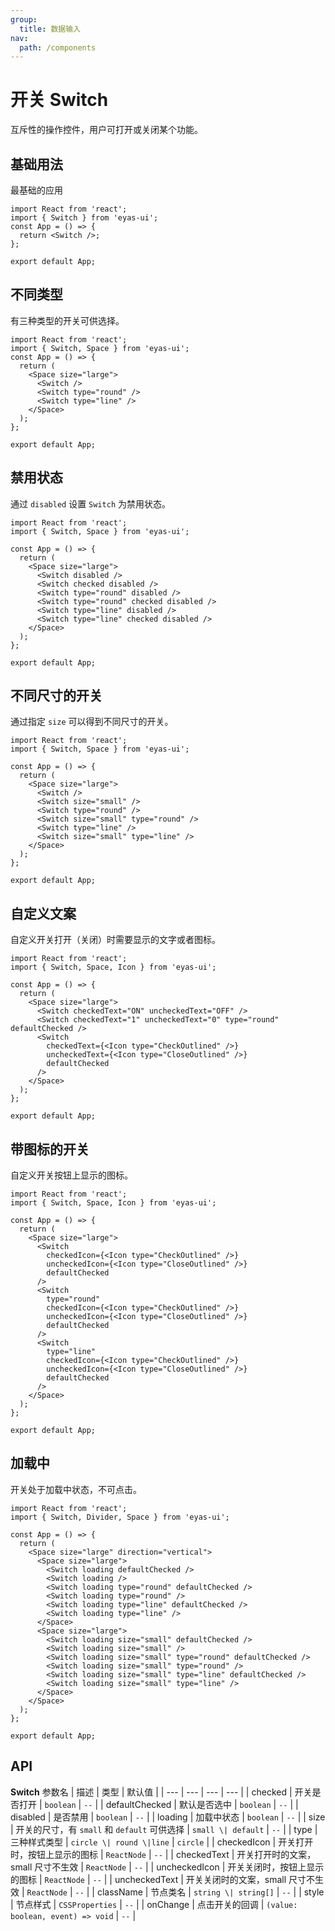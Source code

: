 ```yaml
---
group:
  title: 数据输入
nav:
  path: /components
---
```


# 开关 Switch

互斥性的操作控件，用户可打开或关闭某个功能。

## 基础用法

最基础的应用

```tsx
import React from 'react';
import { Switch } from 'eyas-ui';
const App = () => {
  return <Switch />;
};

export default App;
```

## 不同类型

有三种类型的开关可供选择。

```tsx
import React from 'react';
import { Switch, Space } from 'eyas-ui';
const App = () => {
  return (
    <Space size="large">
      <Switch />
      <Switch type="round" />
      <Switch type="line" />
    </Space>
  );
};

export default App;
```

## 禁用状态

通过 `disabled` 设置 `Switch` 为禁用状态。

```tsx
import React from 'react';
import { Switch, Space } from 'eyas-ui';

const App = () => {
  return (
    <Space size="large">
      <Switch disabled />
      <Switch checked disabled />
      <Switch type="round" disabled />
      <Switch type="round" checked disabled />
      <Switch type="line" disabled />
      <Switch type="line" checked disabled />
    </Space>
  );
};

export default App;
```

## 不同尺寸的开关

通过指定 `size` 可以得到不同尺寸的开关。

```tsx
import React from 'react';
import { Switch, Space } from 'eyas-ui';

const App = () => {
  return (
    <Space size="large">
      <Switch />
      <Switch size="small" />
      <Switch type="round" />
      <Switch size="small" type="round" />
      <Switch type="line" />
      <Switch size="small" type="line" />
    </Space>
  );
};

export default App;
```

## 自定义文案

自定义开关打开（关闭）时需要显示的文字或者图标。

```tsx
import React from 'react';
import { Switch, Space, Icon } from 'eyas-ui';

const App = () => {
  return (
    <Space size="large">
      <Switch checkedText="ON" uncheckedText="OFF" />
      <Switch checkedText="1" uncheckedText="0" type="round" defaultChecked />
      <Switch
        checkedText={<Icon type="CheckOutlined" />}
        uncheckedText={<Icon type="CloseOutlined" />}
        defaultChecked
      />
    </Space>
  );
};

export default App;
```

## 带图标的开关

自定义开关按钮上显示的图标。

```tsx
import React from 'react';
import { Switch, Space, Icon } from 'eyas-ui';

const App = () => {
  return (
    <Space size="large">
      <Switch
        checkedIcon={<Icon type="CheckOutlined" />}
        uncheckedIcon={<Icon type="CloseOutlined" />}
        defaultChecked
      />
      <Switch
        type="round"
        checkedIcon={<Icon type="CheckOutlined" />}
        uncheckedIcon={<Icon type="CloseOutlined" />}
        defaultChecked
      />
      <Switch
        type="line"
        checkedIcon={<Icon type="CheckOutlined" />}
        uncheckedIcon={<Icon type="CloseOutlined" />}
        defaultChecked
      />
    </Space>
  );
};

export default App;
```

## 加载中

开关处于加载中状态，不可点击。

```tsx
import React from 'react';
import { Switch, Divider, Space } from 'eyas-ui';

const App = () => {
  return (
    <Space size="large" direction="vertical">
      <Space size="large">
        <Switch loading defaultChecked />
        <Switch loading />
        <Switch loading type="round" defaultChecked />
        <Switch loading type="round" />
        <Switch loading type="line" defaultChecked />
        <Switch loading type="line" />
      </Space>
      <Space size="large">
        <Switch loading size="small" defaultChecked />
        <Switch loading size="small" />
        <Switch loading size="small" type="round" defaultChecked />
        <Switch loading size="small" type="round" />
        <Switch loading size="small" type="line" defaultChecked />
        <Switch loading size="small" type="line" />
      </Space>
    </Space>
  );
};

export default App;
```

## API

**Switch** 参数名 | 描述 | 类型 | 默认值 | | --- | --- | --- | --- | | checked | 开关是否打开 | `boolean` | `--` | | defaultChecked | 默认是否选中 | `boolean` | `--` | | disabled | 是否禁用 | `boolean` | `--` | | loading | 加载中状态 | `boolean` | `--` | | size | 开关的尺寸，有 `small` 和 `default` 可供选择 | `small \| default` | `--` | | type | 三种样式类型 | `circle \| round \|line` | `circle` | | checkedIcon | 开关打开时，按钮上显示的图标 | `ReactNode` | `--` | | checkedText | 开关打开时的文案，small 尺寸不生效 | `ReactNode` | `--` | | uncheckedIcon | 开关关闭时，按钮上显示的图标 | `ReactNode` | `--` | | uncheckedText | 开关关闭时的文案，small 尺寸不生效 | `ReactNode` | `--` | | className | 节点类名 | `string \| string[]` | `--` | | style | 节点样式 | `CSSProperties` | `--` | | onChange | 点击开关的回调 | `(value: boolean, event) => void` | `--` |

